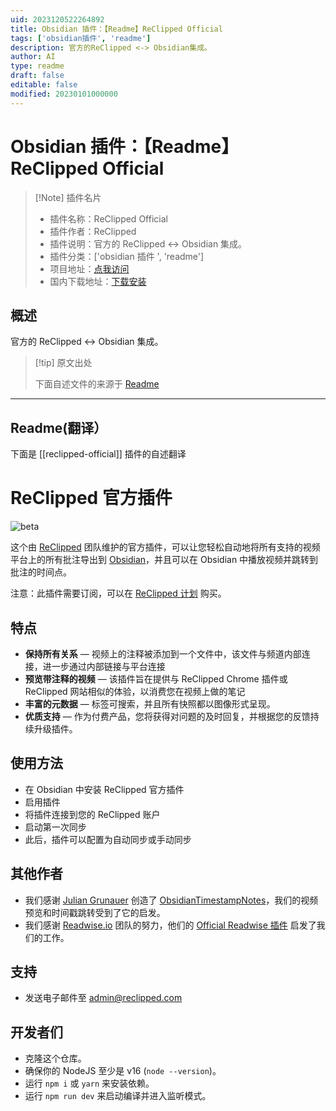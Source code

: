 ```yaml
---
uid: 2023120522264892
title: Obsidian 插件：【Readme】ReClipped Official
tags: ['obsidian插件', 'readme']
description: 官方的ReClipped <-> Obsidian集成。
author: AI
type: readme
draft: false
editable: false
modified: 20230101000000
---
```


# Obsidian 插件：【Readme】ReClipped Official

> [!Note] 插件名片
> - 插件名称：ReClipped Official
> - 插件作者：ReClipped
> - 插件说明：官方的 ReClipped <-> Obsidian 集成。
> - 插件分类：['obsidian 插件 ', 'readme']
> - 项目地址：[点我访问](https://github.com/tech-reclipped/ReClipped-Obsidian-Official)
> - 国内下载地址：[下载安装](https://pkmer.cn/products/plugin/pluginMarket/?reclipped-official)

## 概述

官方的 ReClipped <-> Obsidian 集成。

> [!tip] 原文出处
>
>下面自述文件的来源于 [Readme](https://ghproxy.net/https://raw.githubusercontent.com/tech-reclipped/ReClipped-Obsidian-Official/master/README.md)

---

## Readme(翻译）

下面是 [[reclipped-official]] 插件的自述翻译

# ReClipped 官方插件

![beta](https://img.shields.io/badge/version-beta-orange)

这个由 [ReClipped](https://reclipped.com) 团队维护的官方插件，可以让您轻松自动地将所有支持的视频平台上的所有批注导出到 [Obsidian](https://obsidian.md)，并且可以在 Obsidian 中播放视频并跳转到批注的时间点。

注意：此插件需要订阅，可以在 [ReClipped 计划](https://reclipped.com/plans) 购买。

## 特点

* **保持所有关系** — 视频上的注释被添加到一个文件中，该文件与频道内部连接，进一步通过内部链接与平台连接
* **预览带注释的视频** — 该插件旨在提供与 ReClipped Chrome 插件或 ReClipped 网站相似的体验，以消费您在视频上做的笔记
* **丰富的元数据** — 标签可搜索，并且所有快照都以图像形式呈现。
* **优质支持** — 作为付费产品，您将获得对问题的及时回复，并根据您的反馈持续升级插件。

## 使用方法

* 在 Obsidian 中安装 ReClipped 官方插件
* 启用插件
* 将插件连接到您的 ReClipped 账户
* 启动第一次同步
* 此后，插件可以配置为自动同步或手动同步

## 其他作者

- 我们感谢 [Julian Grunauer](https://github.com/juliang22) 创造了 [ObsidianTimestampNotes](https://github.com/juliang22/ObsidianTimestampNotes)，我们的视频预览和时间戳跳转受到了它的启发。
- 我们感谢 [Readwise.io](https://readwise.io/) 团队的努力，他们的 [Official Readwise 插件](https://github.com/readwiseio/obsidian-readwise) 启发了我们的工作。

## 支持

* 发送电子邮件至 admin@reclipped.com

## 开发者们

- 克隆这个仓库。
- 确保你的 NodeJS 至少是 v16 (`node --version`)。
- 运行 `npm i` 或 `yarn` 来安装依赖。
- 运行 `npm run dev` 来启动编译并进入监听模式。



